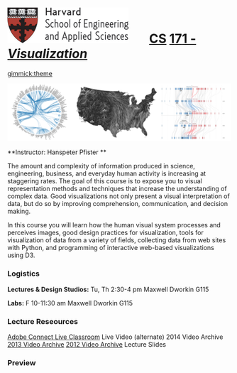 # ![](i/seas.gif) &nbsp; &nbsp; &nbsp;       <u class="cs">CS</u> <u class="rest">1</u><u class="number">7</u><u class="rest">1 - *Visualization*</u> 


[gimmick:theme](readable)

![](i/teaser.png)

**Instructor: Hanspeter Pfister **

The amount and complexity of information produced in science, engineering, business, and everyday human activity is increasing at staggering rates. The goal of this course is to expose you to visual representation methods and techniques that increase the understanding of complex data. Good visualizations not only present a visual interpretation of data, but do so by improving comprehension, communication, and decision making.

In this course you will learn how the human visual system processes and perceives images, good design practices for visualization, tools for visualization of data from a variety of fields, collecting data from web sites with Python, and programming of interactive web-based visualizations using D3.

### Logistics

**Lectures & Design Studios:** Tu, Th 2:30-4 pm
Maxwell Dworkin G115

**Labs:** F 10-11:30 am
Maxwell Dworkin G115 


### Lecture Reseources
[Adobe Connect Live Classroom](http://continuinged.adobeconnect.com/cs171/)
Live Video (alternate)
2014 Video Archive
[2013 Video Archive](http://cm.dce.harvard.edu/2013/02/22872/publicationListing.shtml)
[2012 Video Archive](http://cm.dce.harvard.edu/2012/02/22872/publicationListing.shtml)
Lecture Slides

### Preview

[](http://www.youtube.com/watch?v=CEJ20OPdCFg)


